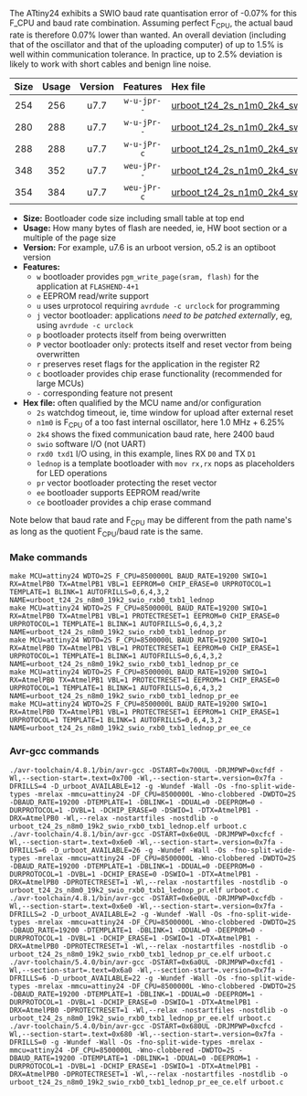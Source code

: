 The ATtiny24 exhibits a SWIO baud rate quantisation error of -0.07% for this F_CPU and baud rate combination. Assuming perfect F<sub>CPU</sub>, the actual baud rate is therefore 0.07% lower than wanted. An overall deviation (including that of the oscillator and that of the uploading computer) of up to 1.5% is well within communication tolerance. In practice, up to 2.5% deviation is likely to work with short cables and benign line noise.

|Size|Usage|Version|Features|Hex file|
|:-:|:-:|:-:|:-:|:--|
|254|256|u7.7|`w-u-jpr--`|[urboot_t24_2s_n1m0_2k4_swio_rxb0_txb1_lednop.hex](https://raw.githubusercontent.com/stefanrueger/urboot.hex/main/mcus/attiny24/watchdog_2_s/internal_oscillator_n%2B6.25%25/%2B1m000000_hz/%2B%2B%2B2k4_baud/swio_rxb0_txb1/lednop/urboot_t24_2s_n1m0_2k4_swio_rxb0_txb1_lednop.hex)|
|280|288|u7.7|`w-u-jPr--`|[urboot_t24_2s_n1m0_2k4_swio_rxb0_txb1_lednop_pr.hex](https://raw.githubusercontent.com/stefanrueger/urboot.hex/main/mcus/attiny24/watchdog_2_s/internal_oscillator_n%2B6.25%25/%2B1m000000_hz/%2B%2B%2B2k4_baud/swio_rxb0_txb1/lednop/urboot_t24_2s_n1m0_2k4_swio_rxb0_txb1_lednop_pr.hex)|
|288|288|u7.7|`w-u-jPr-c`|[urboot_t24_2s_n1m0_2k4_swio_rxb0_txb1_lednop_pr_ce.hex](https://raw.githubusercontent.com/stefanrueger/urboot.hex/main/mcus/attiny24/watchdog_2_s/internal_oscillator_n%2B6.25%25/%2B1m000000_hz/%2B%2B%2B2k4_baud/swio_rxb0_txb1/lednop/urboot_t24_2s_n1m0_2k4_swio_rxb0_txb1_lednop_pr_ce.hex)|
|348|352|u7.7|`weu-jPr--`|[urboot_t24_2s_n1m0_2k4_swio_rxb0_txb1_lednop_pr_ee.hex](https://raw.githubusercontent.com/stefanrueger/urboot.hex/main/mcus/attiny24/watchdog_2_s/internal_oscillator_n%2B6.25%25/%2B1m000000_hz/%2B%2B%2B2k4_baud/swio_rxb0_txb1/lednop/urboot_t24_2s_n1m0_2k4_swio_rxb0_txb1_lednop_pr_ee.hex)|
|354|384|u7.7|`weu-jPr-c`|[urboot_t24_2s_n1m0_2k4_swio_rxb0_txb1_lednop_pr_ee_ce.hex](https://raw.githubusercontent.com/stefanrueger/urboot.hex/main/mcus/attiny24/watchdog_2_s/internal_oscillator_n%2B6.25%25/%2B1m000000_hz/%2B%2B%2B2k4_baud/swio_rxb0_txb1/lednop/urboot_t24_2s_n1m0_2k4_swio_rxb0_txb1_lednop_pr_ee_ce.hex)|

- **Size:** Bootloader code size including small table at top end
- **Usage:** How many bytes of flash are needed, ie, HW boot section or a multiple of the page size
- **Version:** For example, u7.6 is an urboot version, o5.2 is an optiboot version
- **Features:**
  + `w` bootloader provides `pgm_write_page(sram, flash)` for the application at `FLASHEND-4+1`
  + `e` EEPROM read/write support
  + `u` uses urprotocol requiring `avrdude -c urclock` for programming
  + `j` vector bootloader: applications *need to be patched externally*, eg, using `avrdude -c urclock`
  + `p` bootloader protects itself from being overwritten
  + `P` vector bootloader only: protects itself and reset vector from being overwritten
  + `r` preserves reset flags for the application in the register R2
  + `c` bootloader provides chip erase functionality (recommended for large MCUs)
  + `-` corresponding feature not present
- **Hex file:** often qualified by the MCU name and/or configuration
  + `2s` watchdog timeout, ie, time window for upload after external reset
  + `n1m0` is F<sub>CPU</sub> of a too fast internal oscillator, here 1.0 MHz + 6.25%
  + `2k4` shows the fixed communication baud rate, here 2400 baud
  + `swio` software I/O (not UART)
  + `rxd0 txd1` I/O using, in this example, lines RX `D0` and TX `D1`
  + `lednop` is a template bootloader with `mov rx,rx` nops as placeholders for LED operations
  + `pr` vector bootloader protecting the reset vector
  + `ee` bootloader supports EEPROM read/write
  + `ce` bootloader provides a chip erase command


Note below that baud rate and F<sub>CPU</sub> may be different from the path name's as long as the quotient F<sub>CPU</sub>/baud rate is the same.

### Make commands
```
make MCU=attiny24 WDTO=2S F_CPU=8500000L BAUD_RATE=19200 SWIO=1 RX=AtmelPB0 TX=AtmelPB1 VBL=1 EEPROM=0 CHIP_ERASE=0 URPROTOCOL=1 TEMPLATE=1 BLINK=1 AUTOFRILLS=0,6,4,3,2 NAME=urboot_t24_2s_n8m0_19k2_swio_rxb0_txb1_lednop
make MCU=attiny24 WDTO=2S F_CPU=8500000L BAUD_RATE=19200 SWIO=1 RX=AtmelPB0 TX=AtmelPB1 VBL=1 PROTECTRESET=1 EEPROM=0 CHIP_ERASE=0 URPROTOCOL=1 TEMPLATE=1 BLINK=1 AUTOFRILLS=0,6,4,3,2 NAME=urboot_t24_2s_n8m0_19k2_swio_rxb0_txb1_lednop_pr
make MCU=attiny24 WDTO=2S F_CPU=8500000L BAUD_RATE=19200 SWIO=1 RX=AtmelPB0 TX=AtmelPB1 VBL=1 PROTECTRESET=1 EEPROM=0 CHIP_ERASE=1 URPROTOCOL=1 TEMPLATE=1 BLINK=1 AUTOFRILLS=0,6,4,3,2 NAME=urboot_t24_2s_n8m0_19k2_swio_rxb0_txb1_lednop_pr_ce
make MCU=attiny24 WDTO=2S F_CPU=8500000L BAUD_RATE=19200 SWIO=1 RX=AtmelPB0 TX=AtmelPB1 VBL=1 PROTECTRESET=1 EEPROM=1 CHIP_ERASE=0 URPROTOCOL=1 TEMPLATE=1 BLINK=1 AUTOFRILLS=0,6,4,3,2 NAME=urboot_t24_2s_n8m0_19k2_swio_rxb0_txb1_lednop_pr_ee
make MCU=attiny24 WDTO=2S F_CPU=8500000L BAUD_RATE=19200 SWIO=1 RX=AtmelPB0 TX=AtmelPB1 VBL=1 PROTECTRESET=1 EEPROM=1 CHIP_ERASE=1 URPROTOCOL=1 TEMPLATE=1 BLINK=1 AUTOFRILLS=0,6,4,3,2 NAME=urboot_t24_2s_n8m0_19k2_swio_rxb0_txb1_lednop_pr_ee_ce
```

### Avr-gcc commands
```
./avr-toolchain/4.8.1/bin/avr-gcc -DSTART=0x700UL -DRJMPWP=0xcfdf -Wl,--section-start=.text=0x700 -Wl,--section-start=.version=0x7fa -DFRILLS=4 -D_urboot_AVAILABLE=12 -g -Wundef -Wall -Os -fno-split-wide-types -mrelax -mmcu=attiny24 -DF_CPU=8500000L -Wno-clobbered -DWDTO=2S -DBAUD_RATE=19200 -DTEMPLATE=1 -DBLINK=1 -DDUAL=0 -DEEPROM=0 -DURPROTOCOL=1 -DVBL=1 -DCHIP_ERASE=0 -DSWIO=1 -DTX=AtmelPB1 -DRX=AtmelPB0 -Wl,--relax -nostartfiles -nostdlib -o urboot_t24_2s_n8m0_19k2_swio_rxb0_txb1_lednop.elf urboot.c
./avr-toolchain/4.8.1/bin/avr-gcc -DSTART=0x6e0UL -DRJMPWP=0xcfcf -Wl,--section-start=.text=0x6e0 -Wl,--section-start=.version=0x7fa -DFRILLS=6 -D_urboot_AVAILABLE=26 -g -Wundef -Wall -Os -fno-split-wide-types -mrelax -mmcu=attiny24 -DF_CPU=8500000L -Wno-clobbered -DWDTO=2S -DBAUD_RATE=19200 -DTEMPLATE=1 -DBLINK=1 -DDUAL=0 -DEEPROM=0 -DURPROTOCOL=1 -DVBL=1 -DCHIP_ERASE=0 -DSWIO=1 -DTX=AtmelPB1 -DRX=AtmelPB0 -DPROTECTRESET=1 -Wl,--relax -nostartfiles -nostdlib -o urboot_t24_2s_n8m0_19k2_swio_rxb0_txb1_lednop_pr.elf urboot.c
./avr-toolchain/4.8.1/bin/avr-gcc -DSTART=0x6e0UL -DRJMPWP=0xcfdb -Wl,--section-start=.text=0x6e0 -Wl,--section-start=.version=0x7fa -DFRILLS=2 -D_urboot_AVAILABLE=2 -g -Wundef -Wall -Os -fno-split-wide-types -mrelax -mmcu=attiny24 -DF_CPU=8500000L -Wno-clobbered -DWDTO=2S -DBAUD_RATE=19200 -DTEMPLATE=1 -DBLINK=1 -DDUAL=0 -DEEPROM=0 -DURPROTOCOL=1 -DVBL=1 -DCHIP_ERASE=1 -DSWIO=1 -DTX=AtmelPB1 -DRX=AtmelPB0 -DPROTECTRESET=1 -Wl,--relax -nostartfiles -nostdlib -o urboot_t24_2s_n8m0_19k2_swio_rxb0_txb1_lednop_pr_ce.elf urboot.c
./avr-toolchain/5.4.0/bin/avr-gcc -DSTART=0x6a0UL -DRJMPWP=0xcfd1 -Wl,--section-start=.text=0x6a0 -Wl,--section-start=.version=0x7fa -DFRILLS=6 -D_urboot_AVAILABLE=22 -g -Wundef -Wall -Os -fno-split-wide-types -mrelax -mmcu=attiny24 -DF_CPU=8500000L -Wno-clobbered -DWDTO=2S -DBAUD_RATE=19200 -DTEMPLATE=1 -DBLINK=1 -DDUAL=0 -DEEPROM=1 -DURPROTOCOL=1 -DVBL=1 -DCHIP_ERASE=0 -DSWIO=1 -DTX=AtmelPB1 -DRX=AtmelPB0 -DPROTECTRESET=1 -Wl,--relax -nostartfiles -nostdlib -o urboot_t24_2s_n8m0_19k2_swio_rxb0_txb1_lednop_pr_ee.elf urboot.c
./avr-toolchain/5.4.0/bin/avr-gcc -DSTART=0x680UL -DRJMPWP=0xcfcd -Wl,--section-start=.text=0x680 -Wl,--section-start=.version=0x7fa -DFRILLS=0 -g -Wundef -Wall -Os -fno-split-wide-types -mrelax -mmcu=attiny24 -DF_CPU=8500000L -Wno-clobbered -DWDTO=2S -DBAUD_RATE=19200 -DTEMPLATE=1 -DBLINK=1 -DDUAL=0 -DEEPROM=1 -DURPROTOCOL=1 -DVBL=1 -DCHIP_ERASE=1 -DSWIO=1 -DTX=AtmelPB1 -DRX=AtmelPB0 -DPROTECTRESET=1 -Wl,--relax -nostartfiles -nostdlib -o urboot_t24_2s_n8m0_19k2_swio_rxb0_txb1_lednop_pr_ee_ce.elf urboot.c
```

